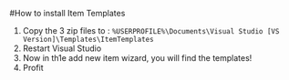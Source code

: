 ﻿#How to install Item Templates

1. Copy the 3 zip files to :
`%USERPROFILE%\Documents\Visual Studio [VS Version]\Templates\ItemTemplates`
1. Restart Visual Studio
1. Now in th1e add new item wizard, you will find the templates!
1. Profit